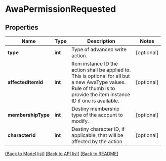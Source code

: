 # AwaPermissionRequested

## Properties
Name | Type | Description | Notes
------------ | ------------- | ------------- | -------------
**type** | **int** | Type of advanced write action. | [optional] 
**affectedItemId** | **int** | Item instance ID the action shall be applied to. This is optional for all but a new AwaType values. Rule of thumb is to provide the item instance ID if one is available. | [optional] 
**membershipType** | **int** | Destiny membership type of the account to modify. | [optional] 
**characterId** | **int** | Destiny character ID, if applicable, that will be affected by the action. | [optional] 

[[Back to Model list]](../README.md#documentation-for-models) [[Back to API list]](../README.md#documentation-for-api-endpoints) [[Back to README]](../README.md)


